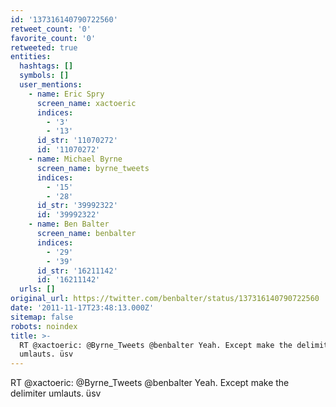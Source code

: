 ```yaml
---
id: '137316140790722560'
retweet_count: '0'
favorite_count: '0'
retweeted: true
entities:
  hashtags: []
  symbols: []
  user_mentions:
    - name: Eric Spry
      screen_name: xactoeric
      indices:
        - '3'
        - '13'
      id_str: '11070272'
      id: '11070272'
    - name: Michael Byrne
      screen_name: byrne_tweets
      indices:
        - '15'
        - '28'
      id_str: '39992322'
      id: '39992322'
    - name: Ben Balter
      screen_name: benbalter
      indices:
        - '29'
        - '39'
      id_str: '16211142'
      id: '16211142'
  urls: []
original_url: https://twitter.com/benbalter/status/137316140790722560
date: '2011-11-17T23:48:13.000Z'
sitemap: false
robots: noindex
title: >-
  RT @xactoeric: @Byrne_Tweets @benbalter Yeah. Except make the delimiter
  umlauts. üsv
---
```


RT @xactoeric: @Byrne_Tweets @benbalter Yeah. Except make the delimiter umlauts. üsv